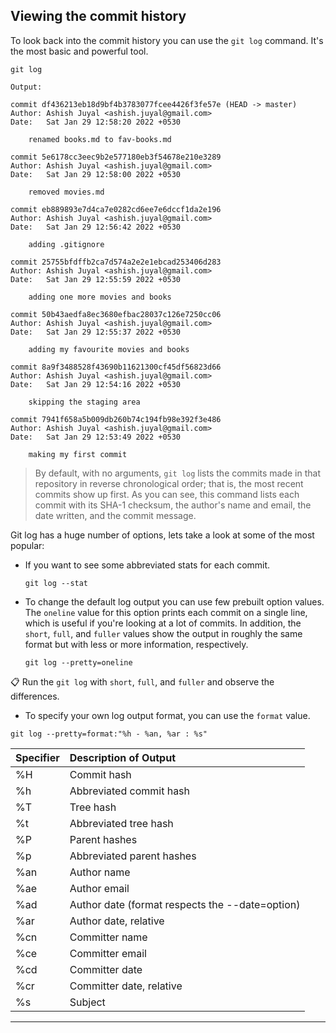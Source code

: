 ## Viewing the commit history

To look back into the commit history you can use the `git log` command. It's the most basic and powerful tool.

```
git log
```
`Output:`

```
commit df436213eb18d9bf4b3783077fcee4426f3fe57e (HEAD -> master)
Author: Ashish Juyal <ashish.juyal@gmail.com>
Date:   Sat Jan 29 12:58:20 2022 +0530

    renamed books.md to fav-books.md

commit 5e6178cc3eec9b2e577180eb3f54678e210e3289
Author: Ashish Juyal <ashish.juyal@gmail.com>
Date:   Sat Jan 29 12:58:00 2022 +0530

    removed movies.md

commit eb889893e7d4ca7e0282cd6ee7e6dccf1da2e196
Author: Ashish Juyal <ashish.juyal@gmail.com>
Date:   Sat Jan 29 12:56:42 2022 +0530

    adding .gitignore

commit 25755bfdffb2ca7d574a2e2e1ebcad253406d283
Author: Ashish Juyal <ashish.juyal@gmail.com>
Date:   Sat Jan 29 12:55:59 2022 +0530

    adding one more movies and books

commit 50b43aedfa8ec3680efbac28037c126e7250cc06
Author: Ashish Juyal <ashish.juyal@gmail.com>
Date:   Sat Jan 29 12:55:37 2022 +0530

    adding my favourite movies and books

commit 8a9f3488528f43690b11621300cf45df56823d66
Author: Ashish Juyal <ashish.juyal@gmail.com>
Date:   Sat Jan 29 12:54:16 2022 +0530

    skipping the staging area

commit 7941f658a5b009db260b74c194fb98e392f3e486
Author: Ashish Juyal <ashish.juyal@gmail.com>
Date:   Sat Jan 29 12:53:49 2022 +0530

    making my first commit
```

> By default, with no arguments, `git log` lists the commits made in that repository in reverse chronological order; that is, the most recent commits show up first. As you can see, this command lists each commit with its SHA-1 checksum, the author's name and email, the date written, and the commit message.

Git log has a huge number of options, lets take a look at some of the most popular:

- If you want to see some abbreviated stats for each commit.
    ```
    git log --stat
    ```

- To change the default log output you can use few prebuilt option values. The `oneline` value for this option prints each commit on a single line, which is useful if you're looking at a lot of commits. In addition, the `short`, `full`, and `fuller` values show the output in roughly the same format but with less or more information, respectively.
    ```
    git log --pretty=oneline
    ```

📋 Run the `git log` with `short`, `full`, and `fuller` and observe the differences.

- To specify your own log output format, you can use the `format` value.
```
git log --pretty=format:"%h - %an, %ar : %s"
```


|Specifier |	Description of Output
|:---------|:-----------------------------
|%H | Commit hash
|%h | Abbreviated commit hash
|%T |Tree hash
|%t |Abbreviated tree hash
|%P |Parent hashes
|%p |Abbreviated parent hashes
|%an| Author name
|%ae| Author email
|%ad| Author date (format respects the --date=option)
|%ar| Author date, relative
|%cn| Committer name
|%ce| Committer email
|%cd| Committer date
|%cr| Committer date, relative
|%s |Subject
------------------------------------